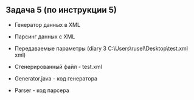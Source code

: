 ## Задача 5 (по инструкции 5)
- Генератор данных в XML
- Парсинг данных с XML

- Передаваемые параметры (diary 3 C:\Users\rusel\Desktop\test.xml xml)
- Сгенерированный файл - test.xml
- Generator.java - код генератора
- Parser - код парсера